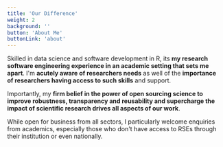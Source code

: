 ```yaml
---
title: 'Our Difference'
weight: 2
background: ''
button: 'About Me'
buttonLink: 'about'
---
```


Skilled in data science and software development in R, its **my research software engineering experience in an academic setting that sets me apart**. I'm **acutely aware of researchers needs** as well of the **importance of researchers having access to such skills** and support. 

Importantly, my **firm belief in the power of open sourcing science to improve robustness, transparency and reusability and supercharge the impact of scientific research drives all aspects of our work**.

While open for business from all sectors, I particularly welcome enquiries from academics, especially those who don't have access to RSEs through their institution or even nationally.

